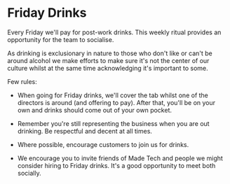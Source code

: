 # Friday Drinks

Every Friday we'll pay for post-work drinks. This weekly ritual provides an opportunity for the team to socialise.

As drinking is exclusionary in nature to those who don't like or can't be around alcohol we make efforts to make sure it's not the center of our culture whilst at the same time acknowledging it's important to some.

Few rules:

* When going for Friday drinks, we'll cover the tab whilst one of the directors is around (and offering to pay). After that, you'll be on your own and drinks should come out of your own pocket.

* Remember you're still representing the business when you are out drinking. Be respectful and decent at all times.

* Where possible, encourage customers to join us for drinks. 

* We encourage you to invite friends of Made Tech and people we might consider hiring to Friday drinks. It's a good opportunity to meet both socially. 
